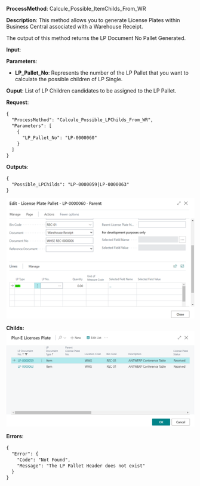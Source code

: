 **ProcessMethod**: Calcule_Possible_ItemChilds_From_WR

**Description**:
This method allows you to generate License Plates within Business Central associated with a Warehouse Receipt.

The output of this method returns the LP Document No Pallet Generated.

**Input**:

**Parameters**: 
-	**LP_Pallet_No**: Represents the number of the LP Pallet that you want to calculate the possible children of LP Single.

**Ouput**: List of LP Children candidates to be assigned to the LP Pallet.


**Request**:

```
{
  "ProcessMethod": "Calcule_Possible_LPChilds_From_WR",
  "Parameters": [
    {
      "LP_Pallet_No": "LP-0000060"
    }
  ]
}
```


**Outputs**:


```
{
  "Possible_LPChilds": "LP-0000059|LP-0000063"
}
```
![image.png](/.attachments/image-16a6bf67-670d-458c-a671-0ae2bfbd7436.png)

**Childs:**
![image.png](/.attachments/image-b70efa85-5a5f-4412-8c1b-3919e5b71657.png)
 

**Errors**:

```
{
  "Error": {
    "Code": "Not Found",
    "Message": "The LP Pallet Header does not exist"
  }
}
```



